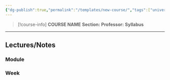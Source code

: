 ```yaml
---
{"dg-publish":true,"permalink":"/templates/new-course/","tags":["university"],"created":"2024-06-22T19:07:40.828-04:00","updated":"2024-09-04T01:00:14.348-04:00"}
---
```


> [!course-info] **COURSE NAME**
> **Section:** 
> **Professor:** 
> **Syllabus**

---
## Lectures/Notes

### Module



### Week


